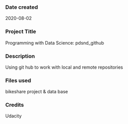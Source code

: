 ### Date created
2020-08-02

### Project Title
Programming with Data Science: pdsnd_github

### Description
Using git hub to work with local and remote repositories

### Files used
bikeshare project & data base

### Credits
Udacity
